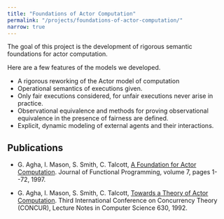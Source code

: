```yaml
---
title: "Foundations of Actor Computation"
permalink: "/projects/foundations-of-actor-computation/"
narrow: true
---
```


The goal of this project is the development of rigorous semantic foundations for
actor computation.

Here are a few features of the models we developed.

- A rigorous reworking of the Actor model of computation
- Operational semantics of executions given.
- Only fair executions considered, for unfair executions never arise in
  practice.
- Observational equivalence and methods for proving observational equivalence in
  the presence of fairness are defined.
- Explicit, dynamic modeling of external agents and their interactions.

Publications
------------

- G. Agha, I. Mason, S. Smith, C. Talcott,
  [A Foundation for Actor Computation](/projects/foundations-of-actor-computation/papers/a-foundation-for-actor-computation.pdf). Journal
  of Functional Programming, volume 7, pages 1--72, 1997.

- G. Agha, I. Mason, S. Smith, C. Talcott,
  [Towards a Theory of Actor Computation](/projects/foundations-of-actor-computation/papers/towards-a-theory-of-actor-computation.pdf). Third
  International Conference on Concurrency Theory (CONCUR), Lecture Notes in
  Computer Science 630, 1992.
